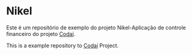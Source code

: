 # Nikel
Este é um repositório de exemplo do projeto Nikel-Aplicação de controle financeiro do projeto [Codaí](https://www.growdev.com.br/).

This is a example repository to [Codaí](https://www.growdev.com.br/) Project.
